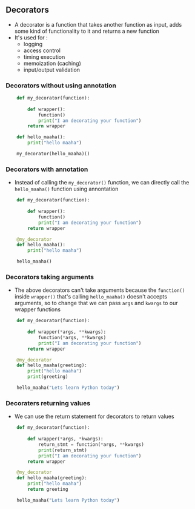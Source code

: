 ## Decorators
- A decorator is a function that takes another function as input, adds some kind of functionality to it and returns a new function
- It's used for :
	- logging
	- access control
	- timing execution
	- memoization (caching)
	- input/output validation

### Decorators without using annotation
```python
    def my_decorator(function):
        
        def wrapper():
            function()
            print("I am decorating your function")
        return wrapper

    def hello_maaha():
        print("hello maaha")

    my_decorator(hello_maaha)()
```

### Decorators with annotation
- Instead of calling the `my_decorator()` function, we can directly call the `hello_maaha()` function using annontation

```python
    def my_decorator(function):
        
        def wrapper():
            function()
            print("I am decorating your function")
        return wrapper

    @my_decorator
    def hello_maaha():
        print("hello maaha")

    hello_maaha()
```

### Decorators taking arguments
- The above decorators can't take arguments because the `function()` inside `wrapper()` that's calling `hello_maaha()` doesn't accepts arguments, so to change that we can pass `args` and `kwargs` to our wrapper functions

```python
    def my_decorator(function):
        
        def wrapper(*args, **kwargs):
            function(*args, **kwargs)
            print("I am decorating your function")
        return wrapper

    @my_decorator
    def hello_maaha(greeting):
        print("hello maaha")
        print(greeting)

    hello_maaha("Lets learn Python today")
```

### Decoraters returning values
- We can use the return statement for decorators to return values

```python
    def my_decorator(function):
        
        def wrapper(*args, *kwargs):
            return_stmt = function(*args, **kwargs)
            print(return_stmt)
            print("I am decorating your function")
        return wrapper

    @my_decorator
    def hello_maaha(greeting):
        print("hello maaha")
        return greeting

    hello_maaha("Lets learn Python today")
```